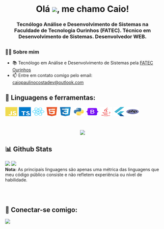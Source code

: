 <h1 align="center">Olá <img src="https://raw.githubusercontent.com/MartinHeinz/MartinHeinz/master/wave.gif" width="30px">, me chamo Caio!</h1>
<h3 align="center">Tecnólogo Análise e Desenvolvimento de Sistemas na Faculdade de Tecnologia Ourinhos (FATEC). Técnico em Desenvolvimento de Sistemas. Desenvolvedor WEB.</h3>

##

<h3> 🙋‍♂️ Sobre mim </h3>

- 📚 Tecnólogo em Análise e Desenvolvimento de Sistemas pela [FATEC Ourinhos](https://www.fatecourinhos.edu.br/)
- 📫 Entre em contato comigo pelo email: caiopaulinocostadev@outlook.com

## 🚀 Linguagens e ferramentas:

<p align="left"> 
<img align="center" alt="Js" height="30" width="40" src="https://raw.githubusercontent.com/devicons/devicon/master/icons/javascript/javascript-plain.svg">
  <img align="center" alt="Ts" height="30" width="40" src="https://raw.githubusercontent.com/devicons/devicon/master/icons/typescript/typescript-plain.svg">
  <img align="center" alt="React" height="30" width="40" src="https://raw.githubusercontent.com/devicons/devicon/master/icons/react/react-original.svg">
  <img align="center" alt="HTML" height="30" width="40" src="https://raw.githubusercontent.com/devicons/devicon/master/icons/html5/html5-original.svg">
  <img align="center" alt="CSS" height="30" width="40" src="https://raw.githubusercontent.com/devicons/devicon/master/icons/css3/css3-original.svg">
  <img align="center" alt="Python" height="30" width="40" src="https://raw.githubusercontent.com/devicons/devicon/master/icons/python/python-original.svg">
  <img align="center" alt="Bootstrap" height="30" width="40" src="https://raw.githubusercontent.com/devicons/devicon/6910f0503efdd315c8f9b858234310c06e04d9c0/icons/bootstrap/bootstrap-original.svg">
  <img align="center" alt="Java" height="30" width="40" src="https://raw.githubusercontent.com/devicons/devicon/6910f0503efdd315c8f9b858234310c06e04d9c0/icons/java/java-plain.svg">
  <img align="center" alt="Flutter" height="30" width="40" src="https://raw.githubusercontent.com/devicons/devicon/6910f0503efdd315c8f9b858234310c06e04d9c0/icons/flutter/flutter-original.svg">
  <img align="center" alt="PHP" height="30" width="40" src="https://raw.githubusercontent.com/devicons/devicon/6910f0503efdd315c8f9b858234310c06e04d9c0/icons/php/php-original.svg">
</p>

<br/>

<p align="center">
        <img src="https://github-readme-streak-stats.herokuapp.com/?user=CaioPaulinoCosta&theme=radical&hide_border=true&stroke=0000&background=060A0CD0"/>
</p>

## 📊 Github Stats

  <a href="https://github-readme-stats.vercel.app/api?username=CaioPaulinoCosta&show_icons=true&count_private=true&theme=radical&hide_border=true&bg_color=0D1117"><img height="180em" src="https://github-readme-stats.vercel.app/api?username=CaioPaulinoCosta&show_icons=true&count_private=true&theme=radical&hide_border=true&bg_color=0D1117" /></a>
  <a href="https://github-readme-stats.vercel.app/api?username=CaioPaulinoCosta&show_icons=true&count_private=true&theme=radical&hide_border=true&bg_color=0D1117"><img height="180em" src="https://github-readme-stats.vercel.app/api/top-langs/?username=CaioPaulinoCosta&langs_count=10&count_private=true&layout=compact&theme=radical&hide_border=true&bg_color=0D1117&hide=javascript" /></a>
  <br/>
  <b>Nota:</b> As principais linguagens são apenas uma métrica das linguagens que meu código público consiste e não refletem experiência ou nível de habilidade.

<br/>

<br/>

## 🔌 Conectar-se comigo:
<p align="left">
<a href="https://www.linkedin.com/in/caio-paulino-costa-26b95925a" target="_blank"><img src="https://img.shields.io/badge/-LinkedIn-%230077B5?style=for-the-badge&logo=linkedin&logoColor=white" target="_blank"></a> 
</p>

